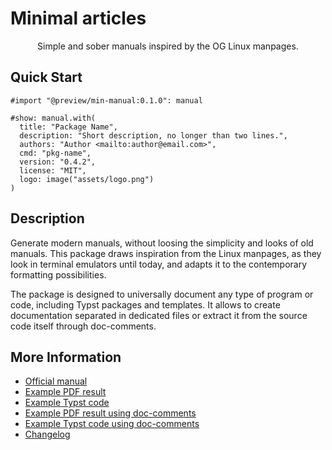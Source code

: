 # Minimal articles

<center>
  Simple and sober manuals inspired by the OG Linux manpages.
</center>


## Quick Start

```typst
#import "@preview/min-manual:0.1.0": manual

#show: manual.with(
  title: "Package Name",
  description: "Short description, no longer than two lines.",
  authors: "Author <mailto:author@email.com>",
  cmd: "pkg-name",
  version: "0.4.2",
  license: "MIT",
  logo: image("assets/logo.png")
)
```


## Description

Generate modern manuals, without loosing the simplicity and looks of old
manuals. This package draws inspiration from the Linux manpages, as they look in
terminal emulators until today, and adapts it to the contemporary formatting
possibilities.

The package is designed to universally document any type of program or code,
including Typst packages and templates. It allows to create documentation 
separated in dedicated files or extract it from the source code itself through
doc-comments.


## More Information

- [Official manual](https://raw.githubusercontent.com/mayconfmelo/min-manual/refs/tags/0.0.1/docs/pdf/manual.pdf)
- [Example PDF result](https://raw.githubusercontent.com/mayconfmelo/min-manual/refs/tags/0.0.1/docs/pdf/example.pdf)
- [Example Typst code](https://github.com/mayconfmelo/min-manual/blob/0.0.1/template/manual.typ)
- [Example PDF result using doc-comments](https://raw.githubusercontent.com/mayconfmelo/min-manual/refs/tags/0.0.1/docs/pdf/example-doc-comments.pdf)
- [Example Typst code using doc-comments](https://github.com/mayconfmelo/min-manual/blob/0.0.1/template/assets/module.typ)
- [Changelog](https://github.com/mayconfmelo/min-manual/blob/main/CHANGELOG.md)